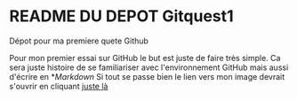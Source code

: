 # README DU DEPOT Gitquest1

Dépot pour ma premiere quete Github

Pour mon premier essai sur GitHub le but est juste de faire très simple. Ca sera juste histoire de se familiariser avec l'environnement GitHub mais aussi d'écrire en **Markdown*
Si tout se passe bien le lien vers mon image devrait s'ouvrir en cliquant [juste là](https://github.com/julien-Nmd/Gitquest1/file.jpeg)
